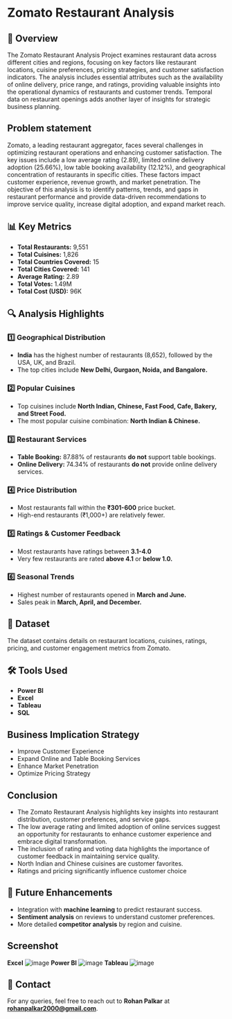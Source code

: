# Zomato Restaurant Analysis  

## 📌 Overview  
The Zomato Restaurant Analysis Project examines restaurant data across different cities and regions, focusing on key factors like restaurant locations, cuisine preferences, pricing strategies, and customer satisfaction indicators. The analysis includes essential attributes such as the availability of online delivery, price range, and ratings, providing valuable insights into the operational dynamics of restaurants and customer trends. Temporal data on restaurant openings adds another layer of insights for strategic business planning.

## Problem statement
Zomato, a leading restaurant aggregator, faces several challenges in optimizing restaurant operations and enhancing customer satisfaction. The key issues include a low average rating (2.89), limited online delivery adoption (25.66%), low table booking availability (12.12%), and geographical concentration of restaurants in specific cities. These factors impact customer experience, revenue growth, and market penetration.
The objective of this analysis is to identify patterns, trends, and gaps in restaurant performance and provide data-driven recommendations to improve service quality, increase digital adoption, and expand market reach.

## 📊 Key Metrics  
- **Total Restaurants:** 9,551  
- **Total Cuisines:** 1,826  
- **Total Countries Covered:** 15  
- **Total Cities Covered:** 141  
- **Average Rating:** 2.89  
- **Total Votes:** 1.49M  
- **Total Cost (USD):** 96K  

## 🔍 Analysis Highlights  
### 1️⃣ **Geographical Distribution**  
- **India** has the highest number of restaurants (8,652), followed by the USA, UK, and Brazil.  
- The top cities include **New Delhi, Gurgaon, Noida, and Bangalore.**  

### 2️⃣ **Popular Cuisines**  
- Top cuisines include **North Indian, Chinese, Fast Food, Cafe, Bakery, and Street Food.**  
- The most popular cuisine combination: **North Indian & Chinese.**  

### 3️⃣ **Restaurant Services**  
- **Table Booking:** 87.88% of restaurants **do not** support table bookings.  
- **Online Delivery:** 74.34% of restaurants **do not** provide online delivery services.  

### 4️⃣ **Price Distribution**  
- Most restaurants fall within the **₹301-600** price bucket.  
- High-end restaurants (₹1,000+) are relatively fewer.  

### 5️⃣ **Ratings & Customer Feedback**  
- Most restaurants have ratings between **3.1-4.0**  
- Very few restaurants are rated **above 4.1** or **below 1.0.**  

### 6️⃣ **Seasonal Trends**  
- Highest number of restaurants opened in **March and June.**  
- Sales peak in **March, April, and December.**  

## 📂 Dataset  
The dataset contains details on restaurant locations, cuisines, ratings, pricing, and customer engagement metrics from Zomato.  

## 🛠 Tools Used  
- **Power BI** 
- **Excel**  
- **Tableau** 
- **SQL**

## Business Implication Strategy
- Improve Customer Experience
- Expand Online and Table Booking Services
- Enhance Market Penetration
- Optimize Pricing Strategy


## Conclusion
- The Zomato Restaurant Analysis highlights key insights into restaurant distribution, customer preferences, and service gaps.
- The low average rating and limited adoption of online services suggest an opportunity for restaurants to enhance customer experience and embrace digital transformation. 
- The inclusion of rating and voting data highlights the importance of customer feedback in maintaining service quality.
- North Indian and Chinese cuisines are customer favorites. 
- Ratings and pricing significantly influence customer choice

## 🚀 Future Enhancements  
- Integration with **machine learning** to predict restaurant success.  
- **Sentiment analysis** on reviews to understand customer preferences.  
- More detailed **competitor analysis** by region and cuisine.  

## Screenshot
**Excel** ![image](https://github.com/user-attachments/assets/0145328d-4c91-4862-9c22-bc6f91410b16)
**Power BI** ![image](https://github.com/user-attachments/assets/2e6de614-f19f-4c07-ad57-d8decf9dab89)
**Tableau** ![image](https://github.com/user-attachments/assets/7f731ff1-9721-4a48-b812-655204d997fe)


## 📧 Contact  
For any queries, feel free to reach out to **Rohan Palkar** at **rohanpalkar2000@gmail.com**.  
